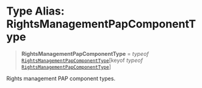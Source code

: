 # Type Alias: RightsManagementPapComponentType

> **RightsManagementPapComponentType** = *typeof* [`RightsManagementPapComponentType`](../variables/RightsManagementPapComponentType.md)\[keyof *typeof* [`RightsManagementPapComponentType`](../variables/RightsManagementPapComponentType.md)\]

Rights management PAP component types.
